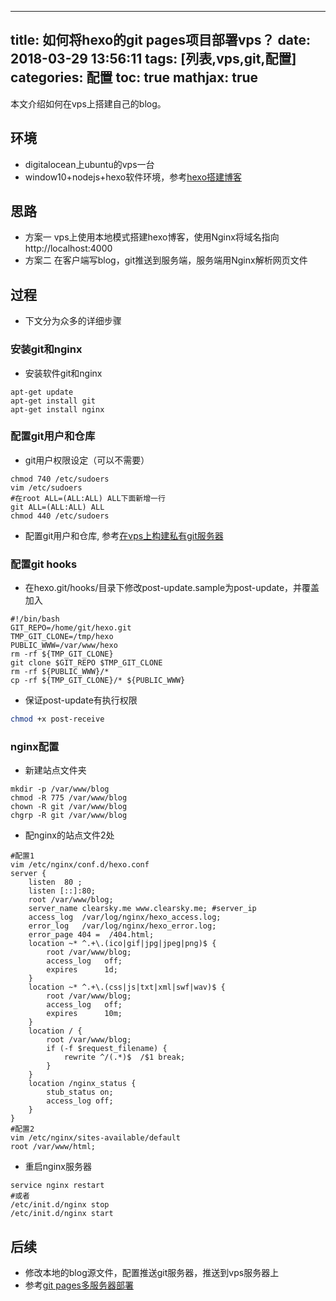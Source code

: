 
---
title: 如何将hexo的git pages项目部署vps？
date: 2018-03-29 13:56:11
tags: [列表,vps,git,配置]
categories: 配置
toc: true
mathjax: true
---
本文介绍如何在vps上搭建自己的blog。
<!-- more -->

## 环境
- digitalocean上ubuntu的vps一台
- window10+nodejs+hexo软件环境，参考[hexo搭建博客](https://leebin.top/2018/03/27/%E4%BD%BF%E7%94%A8github%20pages%E5%92%8Chexo%E6%90%AD%E5%BB%BA%E8%87%AA%E5%B7%B1%E7%9A%84%E5%8D%9A%E5%AE%A2/)

## 思路
- 方案一 vps上使用本地模式搭建hexo博客，使用Nginx将域名指向 http://localhost:4000
- 方案二 在客户端写blog，git推送到服务端，服务端用Nginx解析网页文件

## 过程
- 下文分为众多的详细步骤

### 安装git和nginx
- 安装软件git和nginx
```
apt-get update
apt-get install git
apt-get install nginx
```

### 配置git用户和仓库
- git用户权限设定（可以不需要）
```
chmod 740 /etc/sudoers
vim /etc/sudoers
#在root ALL=(ALL:ALL) ALL下面新增一行
git ALL=(ALL:ALL) ALL
chmod 440 /etc/sudoers
```
- 配置git用户和仓库, 参考[在vps上构建私有git服务器](https://leebin.top/2018/03/27/%E5%A6%82%E4%BD%95%E5%88%A9%E7%94%A8ubuntu%E5%AE%9E%E7%8E%B0%E7%A7%81%E6%9C%89git%E6%9C%8D%E5%8A%A1%E7%AB%AF-%E9%99%84ssh%E6%93%8D%E4%BD%9C%EF%BC%9F/)

### 配置git hooks
- 在hexo.git/hooks/目录下修改post-update.sample为post-update，并覆盖加入
```
#!/bin/bash
GIT_REPO=/home/git/hexo.git
TMP_GIT_CLONE=/tmp/hexo
PUBLIC_WWW=/var/www/hexo
rm -rf ${TMP_GIT_CLONE}
git clone $GIT_REPO $TMP_GIT_CLONE
rm -rf ${PUBLIC_WWW}/*
cp -rf ${TMP_GIT_CLONE}/* ${PUBLIC_WWW}
```
- 保证post-update有执行权限
```bash
chmod +x post-receive
```

### nginx配置
- 新建站点文件夹
```
mkdir -p /var/www/blog
chmod -R 775 /var/www/blog
chown -R git /var/www/blog
chgrp -R git /var/www/blog
```
- 配nginx的站点文件2处
```
#配置1
vim /etc/nginx/conf.d/hexo.conf
server {
    listen  80 ;
    listen [::]:80;
    root /var/www/blog;
    server_name clearsky.me www.clearsky.me; #server_ip
    access_log  /var/log/nginx/hexo_access.log;
    error_log   /var/log/nginx/hexo_error.log;
    error_page 404 =  /404.html;
    location ~* ^.+\.(ico|gif|jpg|jpeg|png)$ {
        root /var/www/blog;
        access_log   off;
        expires      1d;
    }
    location ~* ^.+\.(css|js|txt|xml|swf|wav)$ {
        root /var/www/blog;
        access_log   off;
        expires      10m;
    }
    location / {
        root /var/www/blog;
        if (-f $request_filename) {
            rewrite ^/(.*)$  /$1 break;
        }
    }
    location /nginx_status {
        stub_status on;
        access_log off;
    }
}
#配置2
vim /etc/nginx/sites-available/default
root /var/www/html;
```
- 重启nginx服务器
```
service nginx restart
#或者
/etc/init.d/nginx stop
/etc/init.d/nginx start
```
## 后续
- 修改本地的blog源文件，配置推送git服务器，推送到vps服务器上
- 参考[git pages多服务器部署](https://leebin.top/2018/03/29/git%20pages%E7%9A%84%E8%BF%81%E7%A7%BB%E5%92%8C%E5%A4%9A%E6%9C%8D%E5%8A%A1%E5%99%A8%E9%83%A8%E7%BD%B2/)
